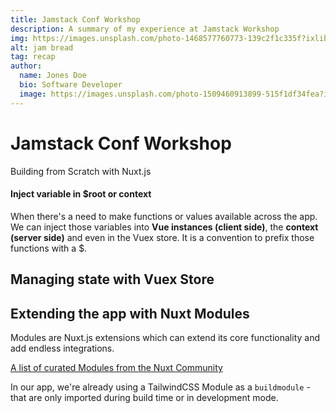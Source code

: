 ```yaml
---
title: Jamstack Conf Workshop
description: A summary of my experience at Jamstack Workshop
img: https://images.unsplash.com/photo-1468577760773-139c2f1c335f?ixlib=rb-1.2.1&ixid=eyJhcHBfaWQiOjEyMDd9&auto=format&fit=crop&w=500&h=300&q=80
alt: jam bread
tag: recap
author: 
  name: Jones Doe
  bio: Software Developer
  image: https://images.unsplash.com/photo-1509460913899-515f1df34fea?ixlib=rb-1.2.1&ixid=eyJhcHBfaWQiOjEyMDd9&auto=format&fit=crop&w=934&q=80
---
```


# Jamstack Conf Workshop

Building from Scratch with Nuxt.js


#### Inject variable in \$root or context

When there's a need to make functions or values available across the app. We can inject those variables into **Vue instances (client side)**, the **context (server side)** and even in the Vuex store. It is a convention to prefix those functions with a $.

## Managing state with Vuex Store

## Extending the app with Nuxt Modules

Modules are Nuxt.js extensions which can extend its core functionality and add endless integrations.

[A list of curated Modules from the Nuxt Community](https://github.com/nuxt-community/awesome-nuxt#modules)

In our app, we're already using a TailwindCSS Module as a `buildmodule` - that are only imported during build time or in development mode.
